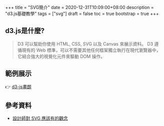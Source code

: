+++
title = "SVG簡介"
date = 2020-12-31T10:09:00+08:00
description = "d3.js基礎教學"
tags = ["svg"]
draft = false
toc = true
bootstrap = true
+++

## d3.js是什麼?

> D3 可以幫助你使用 HTML, CSS, SVG 以及 Canvas 來展示資料。
> D3 遵循現有的 Web 標準，可以不需要其他任何框架獨立執行在現代瀏覽器中，
> 它結合強大的視覺化元件來驅動 DOM 操作。

## 範例展示

:point_right: [d3-js畫朗]


[d3-js畫朗]: https://github.com/d3/d3/wiki/Gallery


## 參考資料

- [設計師對 SVG 應該有的觀念](https://intersection.tw/%E8%A8%AD%E8%A8%88%E5%B8%AB%E5%B0%8D-svg-%E6%87%89%E8%A9%B2%E6%9C%89%E7%9A%84%E8%A7%80%E5%BF%B5-38ba64b48b32)
